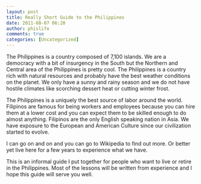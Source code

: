 ```yaml
---
layout: post
title: Really Short Guide to the Philippines
date: 2011-08-07 06:20
author: phislife
comments: true
categories: [Uncategorized]
---
```

The Philippines is a country composed of 7,100 islands. We are a democracy with a bit of insurgency in the South but the Northern and Central area of the Philippines is pretty cool. The Philippines is a country rich with natural resources and probably have the best weather conditions on the planet. We only have a sunny and rainy season and we do not have hostile climates like scorching dessert heat or cutting winter frost.

The Philippines is a uniquely the best source of labor around the world. Filipinos are famous for being workers and employees because you can hire them at a lower cost and you can expect them to be skilled enough to do almost anything. Filipinos are the only English speaking nation in Asia. We have exposure to the European and American Culture since our civilization started to evolve.

I can go on and on and you can go to Wikipedia to find out more. Or better yet live here for a few years to experience what we have.

This is an informal guide I put together for people who want to live or retire in the Philippines. Most of the lessons will be written from experience and I hope this guide will serve you well.
